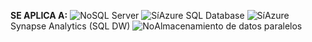 <Token>**SE APLICA A:** ![No](media/no-icon.png)SQL Server ![Sí](media/yes-icon.png)Azure SQL Database ![Sí](media/yes-icon.png)Azure Synapse Analytics (SQL DW) ![No](media/no-icon.png)Almacenamiento de datos paralelos </Token>

